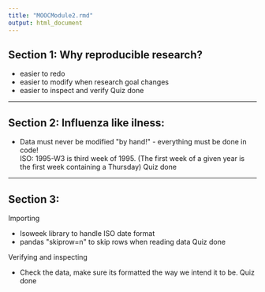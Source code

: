 ```yaml
---
title: "MOOCModule2.rmd"
output: html_document
---
```

## Section 1: Why reproducible research?
- easier to redo
- easier to modify when research goal changes
- easier to inspect and verify
Quiz done
---
## Section 2: Influenza like ilness:
- Data must never be modified "by hand!" - everything must be done in code! \
ISO: 1995-W3 is third week of 1995. (The first week of a given year is the first week containing a Thursday)
Quiz done
---
## Section 3: 
Importing
- Isoweek library to handle ISO date format
- pandas "skiprow=n" to skip rows when reading data
Quiz done

Verifying and inspecting
- Check the data, make sure its formatted the way we intend it to be.
Quiz done